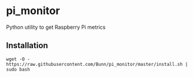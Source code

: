 # pi_monitor
Python utility to get Raspberry Pi metrics

## Installation
`wget -O - https://raw.githubusercontent.com/Bunn/pi_monitor/master/install.sh | sudo bash`
